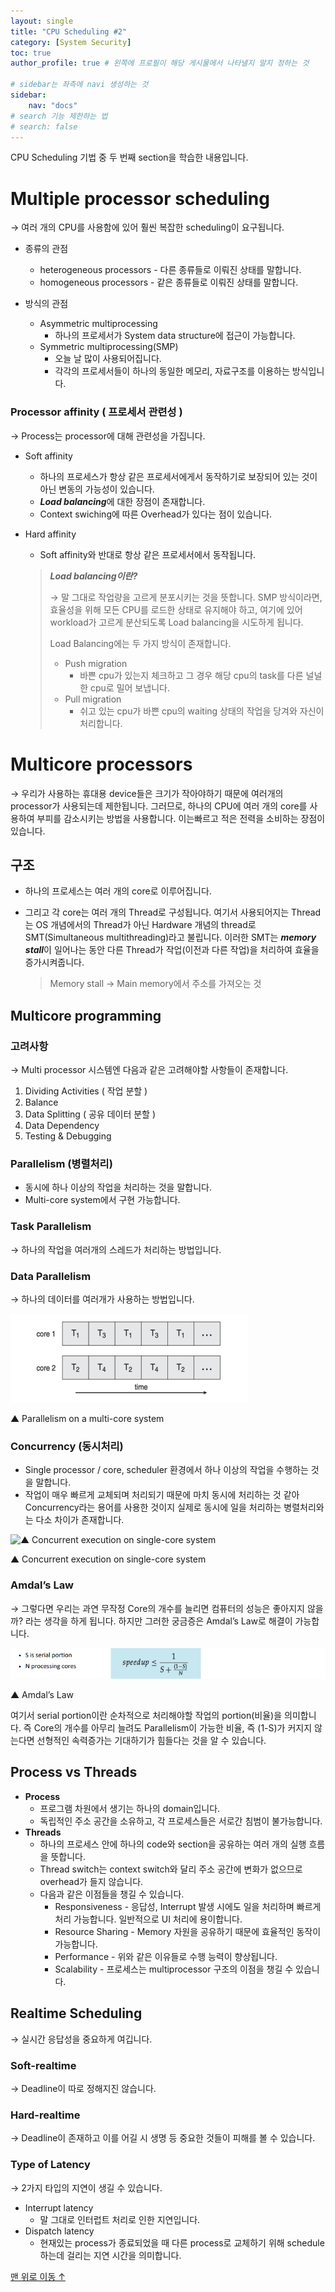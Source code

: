 ```yaml
---
layout: single
title: "CPU Scheduling #2"
category: [System Security]
toc: true
author_profile: true # 왼쪽에 프로필이 해당 게시물에서 나타낼지 말지 정하는 것

# sidebar는 좌측에 navi 생성하는 것
sidebar:
    nav: "docs"
# search 기능 제한하는 법
# search: false
---
```

CPU Scheduling 기법 중 두 번째 section을 학습한 내용입니다.

# Multiple processor scheduling

→ 여러 개의 CPU를 사용함에 있어 훨씬 복잡한 scheduling이 요구됩니다.

- 종류의 관점
    - heterogeneous processors - 다른 종류들로 이뤄진 상태를 말합니다.
    - homogeneous processors - 같은 종류들로 이뤄진 상태를 말합니다.

- 방식의 관점
    - Asymmetric multiprocessing
        - 하나의 프로세서가 System data structure에 접근이 가능합니다.
    - Symmetric multiprocessing(SMP)
        - 오늘 날 많이 사용되어집니다.
        - 각각의 프로세서들이 하나의 동일한 메모리, 자료구조를 이용하는 방식입니다.
        

### Processor affinity ( 프로세서 관련성 )

→ Process는 processor에 대해 관련성을 가집니다. 

- Soft affinity
    - 하나의 프로세스가 항상 같은 프로세서에게서 동작하기로 보장되어 있는 것이 아닌 변동의 가능성이 있습니다.
    - ***Load balancing***에 대한 장점이 존재합니다.
    - Context swiching에 따른 Overhead가 있다는 점이 있습니다.
- Hard affinity
    - Soft affinity와 반대로 항상 같은 프로세서에서 동작됩니다.
    
    > ***Load balancing이란?***
    > 
    > 
    > 
    > → 말 그대로 작업량을 고르게 분포시키는 것을 뜻합니다. SMP 방식이라면, 효율성을 위해 모든 CPU를 로드한 상태로 유지해야 하고, 여기에 있어 workload가 고르게 분산되도록 Load balancing을 시도하게 됩니다. 
    > 
    > Load Balancing에는 두 가지 방식이 존재합니다.
    > 
    > - Push migration
    >     - 바쁜 cpu가 있는지 체크하고 그 경우 해당 cpu의 task를 다른 널널한 cpu로 밀어 보냅니다.
    > - Pull migration
    >     - 쉬고 있는 cpu가 바쁜 cpu의 waiting 상태의 작업을 당겨와 자신이 처리합니다.

# Multicore processors

→ 우리가 사용하는 휴대용 device들은 크기가 작아야하기 때문에 여러개의 processor가 사용되는데 제한됩니다. 그러므로, 하나의 CPU에 여러 개의 core를 사용하여 부피를 감소시키는 방법을 사용합니다. 이는빠르고 적은 전력을 소비하는 장점이 있습니다.

## 구조

- 하나의 프로세스는 여러 개의 core로 이루어집니다.
- 그리고 각 core는 여러 개의 Thread로 구성됩니다. 여기서 사용되어지는 Thread는 OS 개념에서의 Thread가 아닌 Hardware 개념의 thread로 SMT(Simultaneous multithreading)라고 불립니다. 이러한 SMT는 ***memory stall***이 일어나는 동안 다른 Thread가 작업(이전과 다른 작업)을 처리하여 효율을 증가시켜줍니다.
    
    > Memory stall → Main memory에서 주소를 가져오는 것
    > 

## Multicore programming

### 고려사항

→ Multi processor 시스템엔 다음과 같은 고려해야할 사항들이 존재합니다.

1. Dividing Activities ( 작업 분할 )
2. Balance
3. Data Splitting ( 공유 데이터 분할 )
4. Data Dependency
5. Testing & Debugging

### Parallelism (병렬처리)

- 동시에 하나 이상의 작업을 처리하는 것을 말합니다.
- Multi-core system에서 구현 가능합니다.

### Task Parallelism

→ 하나의 작업을 여러개의 스레드가 처리하는 방법입니다.

### Data Parallelism

→ 하나의 데이터를 여러개가 사용하는 방법입니다.

![▲ Parallelism on a multi-core system](/images/multicorethread.png)

▲ Parallelism on a multi-core system

### Concurrency (동시처리)

- Single processor / core, scheduler 환경에서 하나 이상의 작업을 수행하는 것을 말합니다.
- 작업이 매우 빠르게 교체되며 처리되기 때문에 마치 동시에 처리하는 것 같아 Concurrency라는 용어를 사용한 것이지 실제로 동시에 일을 처리하는 병렬처리와는 다소 차이가 존재합니다.

![▲ Concurrent execution on single-core system](/images/singlecorethreadpng)

▲ Concurrent execution on single-core system

### Amdal’s Law

→ 그렇다면 우리는 과연 무작정 Core의 개수를 늘리면 컴퓨터의 성능은 좋아지지 않을까? 라는 생각을 하게 됩니다. 하지만 그러한 궁금증은 Amdal’s Law로 해결이 가능합니다.

![▲ Amdal’s Law](/images/amdalslaw.png)

▲ Amdal’s Law

여기서 serial portion이란 순차적으로 처리해야할 작업의 portion(비율)을 의미합니다. 즉 Core의 개수를 아무리 늘려도 Parallelism이 가능한 비율, 즉 (1-S)가 커지지 않는다면 선형적인 속력증가는 기대하기가 힘들다는 것을 알 수 있습니다.

## Process vs Threads

- **Process**
    - 프로그램 차원에서 생기는 하나의 domain입니다.
    - 독립적인 주소 공간을 소유하고, 각 프로세스들은 서로간 침범이 불가능합니다.
- **Threads**
    - 하나의 프로세스 안에 하나의 code와 section을 공유하는 여러 개의 실행 흐름을 뜻합니다.
    - Thread switch는 context switch와 달리 주소 공간에 변화가 없으므로 overhead가 들지 않습니다.
    - 다음과 같은 이점들을 챙길 수 있습니다.
        - Responsiveness - 응답성, Interrupt 발생 시에도 일을 처리하며 빠르게 처리 가능합니다. 일반적으로 UI 처리에 용이합니다.
        - Resource Sharing - Memory 자원을 공유하기 때문에 효율적인 동작이 가능합니다.
        - Performance - 위와 같은 이유들로 수행 능력이 향상됩니다.
        - Scalability - 프로세스는 multiprocessor 구조의 이점을 챙길 수 있습니다.
        

## Realtime Scheduling

→ 실시간 응답성을 중요하게 여깁니다.

### Soft-realtime

→ Deadline이 따로 정해지진 않습니다.

### Hard-realtime

→ Deadline이 존재하고 이를 어길 시 생명 등 중요한 것들이 피해를 볼 수 있습니다.

### Type of Latency

→ 2가지 타입의 지연이 생길 수 있습니다.

- Interrupt latency
    - 말 그대로 인터럽트 처리로 인한 지연입니다.
- Dispatch latency
    - 현재있는 process가 종료되었을 때 다른 process로 교체하기 위해 schedule하는데 걸리는 지연 시간을 의미합니다.

    
<a href="#page-title" class="back-to-top">맨 위로 이동 &uarr;</a>
